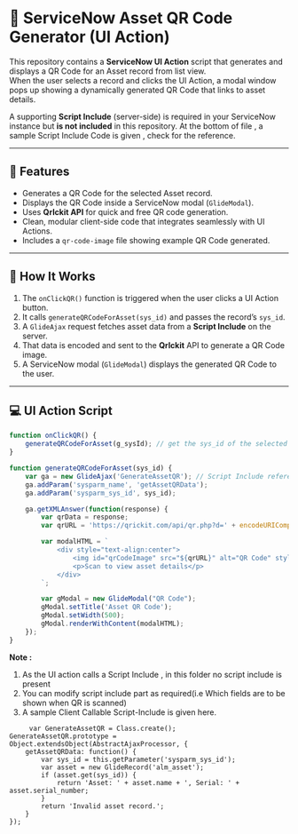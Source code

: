 # 🧩 ServiceNow Asset QR Code Generator (UI Action)

This repository contains a **ServiceNow UI Action** script that generates and displays a QR Code for an Asset record from list view.  
When the user selects a record and clicks the UI Action, a modal window pops up showing a dynamically generated QR Code that links to asset details.


A supporting **Script Include** (server-side) is required in your ServiceNow instance but **is not included** in this repository.
At the bottom of file , a sample Script Include Code is given , check for the reference.

---

## 🚀 Features

- Generates a QR Code for the selected Asset record.
- Displays the QR Code inside a ServiceNow modal (`GlideModal`).
- Uses **QrIckit API** for quick and free QR code generation.
- Clean, modular client-side code that integrates seamlessly with UI Actions.
- Includes a `qr-code-image` file showing example QR Code generated.

---

## 🧠 How It Works

1. The `onClickQR()` function is triggered when the user clicks a UI Action button.
2. It calls `generateQRCodeForAsset(sys_id)` and passes the record’s `sys_id`.
3. A `GlideAjax` request fetches asset data from a **Script Include** on the server.
4. That data is encoded and sent to the **QrIckit** API to generate a QR Code image.
5. A ServiceNow modal (`GlideModal`) displays the generated QR Code to the user.

---

## 💻 UI Action Script

```javascript
function onClickQR() {
    generateQRCodeForAsset(g_sysId); // get the sys_id of the selected record
}

function generateQRCodeForAsset(sys_id) {
    var ga = new GlideAjax('GenerateAssetQR'); // Script Include reference
    ga.addParam('sysparm_name', 'getAssetQRData');
    ga.addParam('sysparm_sys_id', sys_id);

    ga.getXMLAnswer(function(response) {
        var qrData = response;
        var qrURL = 'https://qrickit.com/api/qr.php?d=' + encodeURIComponent(qrData) + '&addtext=Get Asset Data';

        var modalHTML = `
            <div style="text-align:center">
                <img id="qrCodeImage" src="${qrURL}" alt="QR Code" style="margin-bottom:10px;" />
                <p>Scan to view asset details</p>
            </div>
        `;

        var gModal = new GlideModal("QR Code");
        gModal.setTitle('Asset QR Code');
        gModal.setWidth(500);
        gModal.renderWithContent(modalHTML);
    });
}

```
**Note :**
1) As the UI action calls a Script Include , in this folder no script include is present
2) You can modify script include part as required(i.e Which fields are to be shown when QR is scanned)
3) A sample Client Callable Script-Include is given here.

``` Script Include Code
     var GenerateAssetQR = Class.create();
GenerateAssetQR.prototype = Object.extendsObject(AbstractAjaxProcessor, {
    getAssetQRData: function() {
        var sys_id = this.getParameter('sysparm_sys_id');
        var asset = new GlideRecord('alm_asset');
        if (asset.get(sys_id)) {
            return 'Asset: ' + asset.name + ', Serial: ' + asset.serial_number;
        }
        return 'Invalid asset record.';
    }
});
```
